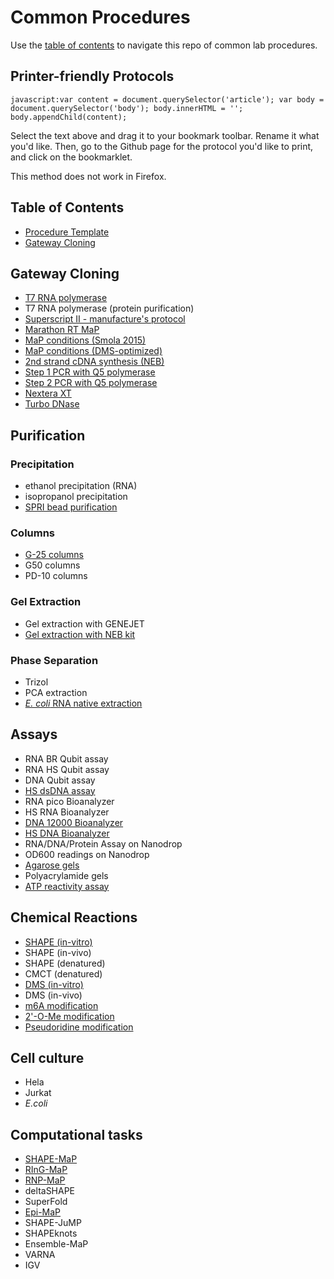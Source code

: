 Common Procedures
================================================================================
Use the [table of contents](#table-of-contents) to navigate this repo of common lab procedures.

Printer-friendly Protocols
--------------------------------------------------------------------------------
``javascript:var content = document.querySelector('article'); var body = document.querySelector('body'); body.innerHTML = ''; body.appendChild(content);``

Select the text above and drag it to your bookmark toolbar. Rename it what
you'd like. Then, go to the Github page for the protocol you'd like to print,
and click on the bookmarklet.

This method does not work in Firefox.

Table of Contents
--------------------------------------------------------------------------------
* [Procedure Template](Procedure-Template.md)
* [Gateway Cloning](#gateway-cloning)

Gateway Cloning
--------------------------------------------------------------------------------
* [T7 RNA polymerase](enzyme-reactions/t7-rna-polymerase.md)
* T7 RNA polymerase (protein purification)
* [Superscript II - manufacture's protocol](enzyme-reactions/superscript-ii.md)
* [Marathon RT MaP](enzyme-reactions/map-rt-marathon.md)
* [MaP conditions (Smola 2015)](enzyme-reactions/map-rt.md)
* [MaP conditions (DMS-optimized)](enzyme-reactions/map-rt-dms.md)
* [2nd strand cDNA synthesis (NEB)](enzyme-reactions/second-strand-synthesis.md)
* [Step 1 PCR with Q5 polymerase](enzyme-reactions/step-1-pcr.md)
* [Step 2 PCR with Q5 polymerase](enzyme-reactions/step-2-pcr.md)
* [Nextera XT](enzyme-reactions/nextera-xt.md)
* [Turbo DNase](enzyme-reactions/turbo-dnase.md)

Purification
--------------------------------------------------------------------------------
### Precipitation
* ethanol precipitation (RNA)
* isopropanol precipitation
* [SPRI bead purification](purification/spri-bead-purification.md)
### Columns
* [G-25 columns](purification/G-25-microspin-columns.md)
* G50 columns
* PD-10 columns
### Gel Extraction
* Gel extraction with GENEJET
* [Gel extraction with NEB kit](purification/monarch-dna-gel-extraction.md)
### Phase Separation
* Trizol
* PCA extraction
* [*E. coli* RNA native extraction](purification/ecoli-rna-native-extraction.md)

Assays
--------------------------------------------------------------------------------
* RNA BR Qubit assay
* RNA HS Qubit assay
* DNA Qubit assay
* [HS dsDNA assay](assays/hs-dna.md)
* RNA pico Bioanalyzer
* HS RNA Bioanalyzer
* [DNA 12000 Bioanalyzer](assays/dna-12000-kit.md)
* [HS DNA Bioanalyzer](assays/hs-dna-kit.md)
* RNA/DNA/Protein Assay on Nanodrop
* OD600 readings on Nanodrop
* [Agarose gels](assays/agarose-gels.md)
* Polyacrylamide gels
* [ATP reactivity assay](assays/atp-reactivity-assay.md)

Chemical Reactions
--------------------------------------------------------------------------------
* [SHAPE (in-vitro)](chemical-reactions/in-vitro-shape-modification.md)
* SHAPE (in-vivo)
* SHAPE (denatured)
* CMCT (denatured)
* [DMS (in-vitro)](chemical-reactions/in-vitro-dms-modification.md)
* DMS (in-vivo)
* [m6A modification](chemical-reactions/m6a-modification.md)
* [2'-O-Me modification](chemical-reactions/2ome-modification.md)
* [Pseudoridine modification](chemical-reactions/psi-modification.md)

Cell culture
--------------------------------------------------------------------------------
* Hela
* Jurkat
* *E.coli*

Computational tasks
--------------------------------------------------------------------------------
* [SHAPE-MaP](https://github.com/Weeks-UNC/shapemapper2)
* [RInG-MaP](https://github.com/Weeks-UNC/RingMapper)
* [RNP-MaP](https://github.com/Weeks-UNC/RNP-MaP)
* deltaSHAPE
* SuperFold
* [Epi-MaP](https://github.com/Weeks-UNC/Epi-MaP)
* SHAPE-JuMP
* SHAPEknots
* Ensemble-MaP
* VARNA
* IGV
